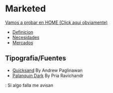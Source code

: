 # Marketed

[Vamos a probar en HOME (Click aqui obviamente)](https://luistrevio.github.io/Marketed/)

- [Definicion](https://luistrevio.github.io/Marketed/definicion)
- [Necesidades](https://luistrevio.github.io/Marketed/necesidades)
- [Mercados](https://luistrevio.github.io/Marketed/mercados)

## Tipografia/Fuentes

- [Quicksand](https://github.com/andrew-paglinawan/QuicksandFamily) By Andrew Paglinawan
- [Palanquin Dark](https://github.com/VanillaandCream/Palanquin) By Pria Ravichandr

: Si algo falla me avisan
